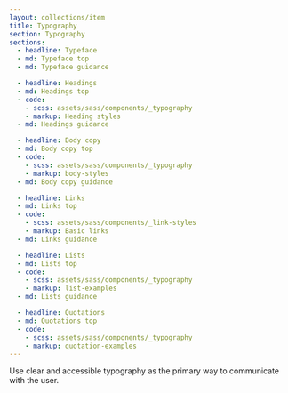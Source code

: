 ```yaml
---
layout: collections/item
title: Typography
section: Typography
sections:
  - headline: Typeface
  - md: Typeface top
  - md: Typeface guidance

  - headline: Headings
  - md: Headings top
  - code:
    - scss: assets/sass/components/_typography
    - markup: Heading styles
  - md: Headings guidance

  - headline: Body copy
  - md: Body copy top
  - code:
    - scss: assets/sass/components/_typography
    - markup: body-styles
  - md: Body copy guidance

  - headline: Links
  - md: Links top
  - code:
    - scss: assets/sass/components/_link-styles
    - markup: Basic links
  - md: Links guidance

  - headline: Lists
  - md: Lists top
  - code:
    - scss: assets/sass/components/_typography
    - markup: list-examples
  - md: Lists guidance

  - headline: Quotations
  - md: Quotations top
  - code:
    - scss: assets/sass/components/_typography
    - markup: quotation-examples
---
```


<p class="abstract">Use clear and accessible typography as the primary way to communicate with the user.<p>
